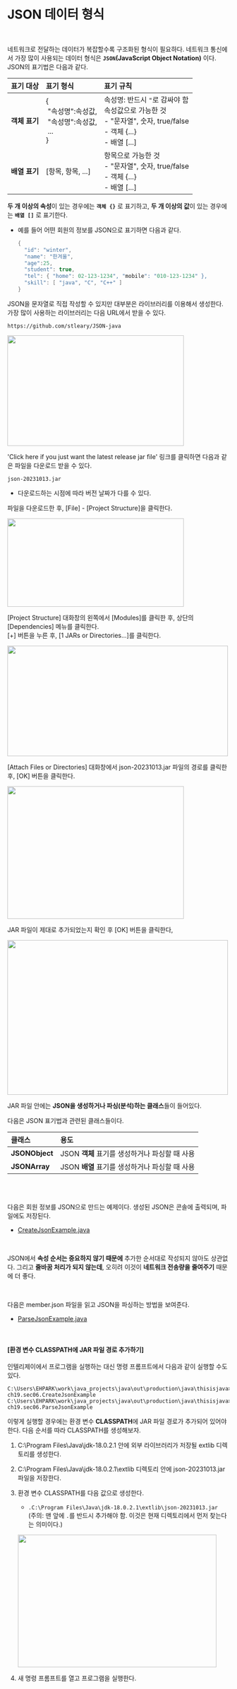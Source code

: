 # JSON 데이터 형식
<br/>

네트워크로 전달하는 데이터가 복잡할수록 구조화된 형식이 필요하다. 네트워크 통신에서 가장 많이 사용되는 데이터 형식은 **`JSON`(JavaScript Object Notation)** 이다.
JSON의 표기법은 다음과 같다.

|표기 대상|표기 형식|표기 규칙|
|:---|:---|:---|
|**객체 표기**|{<br/>&nbsp;"속성명":속성값,<br/>&nbsp;"속성명":속성값,<br/>&nbsp;...<br/>}|속성명: 반드시 `"`로 감싸야 함<br/>속성값으로 가능한 것<br/>- "문자열", 숫자, true/false<br/>- 객체 {...}<br/>- 배열 [...]|
|**배열 표기**|[항목, 항목, ...]|항목으로 가능한 것<br/>- "문자열", 숫자, true/false<br/>- 객체 {...}<br/>- 배열 [...]|

**두 개 이상의 속성**이 있는 경우에는 **`객체 {}`** 로 표기하고, **두 개 이상의 값**이 있는 경우에는 **`배열 []`** 로 표기한다.
- 예를 들어 어떤 회원의 정보를 JSON으로 표기하면 다음과 같다.

  ```java
  {
    "id": "winter",
    "name": "한겨울",
    "age":25,
    "student": true,
    "tel": { "home": 02-123-1234", "mobile": "010-123-1234" },
    "skill": [ "java", "C", "C++" ]
  }
  ```

JSON을 문자열로 직접 작성할 수 있지만 대부분은 라이브러리를 이용해서 생성한다. 가장 많이 사용하는 라이브러리는 다음 URL에서 받을 수 있다.
```
https://github.com/stleary/JSON-java
```

<img src="https://github.com/silxbro/java/assets/142463332/d8731203-b2b8-4e31-aee4-5e54088c8632" width="400" height="250"/><br/>


'Click here if you just want the latest release jar file' 링크를 클릭하면 다음과 같은 파일을 다운로드 받을 수 있다.
```
json-20231013.jar
```
- 다운로드하는 시점에 따라 버전 날짜가 다를 수 있다.

파일을 다운로드한 후, [File] - [Project Structure]을 클릭한다.

<img src="https://github.com/silxbro/java/assets/142463332/80277d81-037b-47d7-820a-9a7fa5cc6b2e" width="400" height="200"/><br/>

[Project Structure] 대화창의 왼쪽에서 [Modules]를 클릭한 후, 상단의 [Dependencies] 메뉴를 클릭한다.<br/>
[+] 버튼을 누른 후, [1 JARs or Directories...]를 클릭한다.

<img src="https://github.com/silxbro/java/assets/142463332/b796e65c-7171-4ccb-8cc9-14245b12158c" width="500" height="250"/><br/>

[Attach Files or Directories] 대화창에서 json-20231013.jar 파일의 경로를 클릭한 후, [OK] 버튼을 클릭한다.

<img src="https://github.com/silxbro/java/assets/142463332/81727414-6f20-4fd5-baa1-776e663d9f19" width="400" height="300"/><br/>

JAR 파일이 제대로 추가되었는지 확인 후 [OK] 버튼을 클릭한다,

<img src="https://github.com/silxbro/java/assets/142463332/fbdcb7d5-eb64-4406-b31f-3791367988fe" width="500" height="350"/><br/>

JAR 파일 안에는 **JSON을 생성하거나 파싱(분석)하는 클래스**들이 들어있다.

다음은 JSON 표기법과 관련된 클래스들이다.

|클래스|용도|
|:---|:---|
|**JSONObject**|JSON **객체** 표기를 생성하거나 파싱할 때 사용|
|**JSONArray**|JSON **배열** 표기를 생성하거나 파싱할 때 사용|

<br/>
<br/>

다음은 회원 정보를 JSON으로 만드는 예제이다. 생성된 JSON은 콘솔에 출력되며, 파일에도 저장된다.
- [CreateJsonExample.java](https://github.com/silxbro/java/blob/main/src/thisisjava/ch19/sec06/CreateJsonExample.java)
<br/>

JSON에서 **속성 순서는 중요하지 않기 때문에** 추가한 순서대로 작성되지 않아도 상관없다.
그리고 **줄바꿈 처리가 되지 않는데**, 오히려 이것이 **네트워크 전송량을 줄여주기** 때문에 더 좋다.

<br/>

다음은 member.json 파일을 읽고 JSON을 파싱하는 방법을 보여준다.
- [ParseJsonExample.java](https://github.com/silxbro/java/blob/main/src/thisisjava/ch19/sec06/ParseJsonExample.java)
<br/>

#### [환경 변수 CLASSPATH에 JAR 파일 경로 추가하기]
인텔리제이에서 프로그램을 실행하는 대신 명령 프롬프트에서 다음과 같이 실행할 수도 있다.
```
C:\Users\EHPARK\work\java_projects\java\out\production\java\thisisjava> ch19.sec06.CreateJsonExample
C:\Users\EHPARK\work\java_projects\java\out\production\java\thisisjava> ch19.sec06.ParseJsonExample
```
이렇게 실행할 경우에는 환경 변수 **CLASSPATH**에 JAR 파일 경로가 추가되어 있어야 한다. 다음 순서를 따라 CLASSPATH를 생성해보자.
1. C:\Program Files\Java\jdk-18.0.2.1 안에 외부 라이브러리가 저장될 extlib 디렉토리를 생성한다.
2. C:\Program Files\Java\jdk-18.0.2.1\extlib 디렉토리 안에 json-20231013.jar 파일을 저장한다.
3. 환경 변수 CLASSPATH를 다음 값으로 생성한다.
   - `.C:\Program Files\Java\jdk-18.0.2.1\extlib\json-20231013.jar`<br/>
   (주의: 맨 앞에 `.`를 반드시 추가해야 함. 이것은 현재 디렉토리에서 먼저 찾는다는 의미이다.)

    <img src="https://github.com/silxbro/java/assets/142463332/a3502fd0-9871-4cfb-bece-3d1caf9a1e0d" width="450" height="300"/><br/>
    
4. 새 명령 프롬프트를 열고 프로그램을 실행한다.
